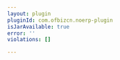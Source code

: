 ```yaml
---
layout: plugin
pluginId: com.ofbizcn.noerp-plugin
isJarAvailable: true
error: ''
violations: []

---
```

